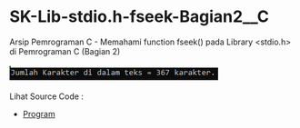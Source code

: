 # SK-Lib-stdio.h-fseek-Bagian2__C
Arsip Pemrograman C - Memahami function fseek() pada Library &lt;stdio.h> di Pemrograman C (Bagian 2)<br><br>
<img src="https://github.com/RizkyKhapidsyah/SK-Lib-stdio.h-fseek-Bagian2__C/blob/master/SK-Lib-stdio.h-fseek-Bagian2__C/x64/result/001.PNG"><br><br>
Lihat Source Code : <br>
- <a href="https://github.com/RizkyKhapidsyah/SK-Lib-stdio.h-fseek-Bagian2__C/blob/master/SK-Lib-stdio.h-fseek-Bagian2__C/Source.c">Program</a>
